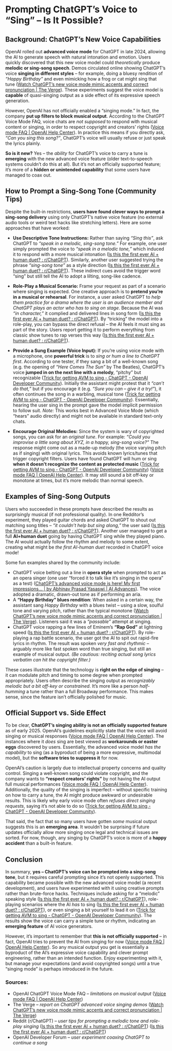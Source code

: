 

# Prompting ChatGPT’s Voice to “Sing” – Is It Possible?

## Background: ChatGPT’s New Voice Capabilities  
OpenAI rolled out **advanced voice mode** for ChatGPT in late 2024, allowing the AI to generate speech with natural intonation and emotion. Users quickly discovered that this new voice model could *theoretically* produce **melodic or sing-song speech**. Demos circulated online showing ChatGPT’s voice **singing in different styles** – for example, doing a bluesy rendition of *“Happy Birthday”* and even mimicking how a frog or cat might sing that tune ([Watch ChatGPT’s new voice mode mimic accents and correct pronunciation | The Verge](https://www.theverge.com/2024/8/1/24211087/openai-chatgpt-advanced-voice-mode-demo-accents-language#:~:text=The%20bot%20does%20a%20passable,like%20singing%20the%20same%20tune)). These experiments suggest the voice model is **capable** of quasi-singing output as a side effect of its expressive speech generation.

However, OpenAI has not officially enabled a “singing mode.” In fact, the company **put up filters to block musical output**. According to the ChatGPT Voice Mode FAQ, voice chats are *not supposed* to respond with musical content or singing, in order to respect copyright and creators’ rights ([Voice mode  FAQ | OpenAI Help Center](https://help.openai.com/en/articles/8400625-voice-mode-faq#:~:text=Can%20I%20generate%20musical%20content,with%20voice%20conversations)). In practice this means if you directly ask, *“Can you sing this song?”*, ChatGPT’s voice will usually refuse or just speak the lyrics plainly. 

**So is it new?** Yes – the *ability* for ChatGPT’s voice to carry a tune is **emerging** with the new advanced voice feature (older text-to-speech systems couldn’t do this at all). But it’s not an officially supported feature; it’s more of a **hidden or unintended capability** that some users have managed to coax out.

## How to Prompt a Sing-Song Tone (Community Tips)  
Despite the built-in restrictions, **users have found clever ways to prompt a sing-song delivery** using only ChatGPT’s native voice feature (no external audio tools or weird text hacks like stretching letters). Here are some approaches that have worked:

- **Use Descriptive Tone Instructions:** Rather than saying *“Sing this”*, ask ChatGPT to *“speak in a melodic, sing-song tone.”* For example, one user simply prompted the voice to *“speak in a melodic tone,”* which induced it to respond with a more musical intonation ([Is this the first ever AI + human duet? : r/ChatGPT](https://www.reddit.com/r/ChatGPT/comments/1frhfh0/is_this_the_first_ever_ai_human_duet/#:~:text=%E2%80%A2)). Similarly, another user suggested trying the phrase *“sing-song tone”* as a style direction ([Is this the first ever AI + human duet? : r/ChatGPT](https://www.reddit.com/r/ChatGPT/comments/1frhfh0/is_this_the_first_ever_ai_human_duet/#:~:text=Doodle_Continuum)). These indirect cues avoid the trigger word “sing” but still tell the AI to adopt a lilting, song-like cadence.

- **Role-Play a Musical Scenario:** Frame your request as part of a scenario where singing is expected. One creative approach is to **pretend you’re in a musical or rehearsal**. For instance, a user asked ChatGPT to *help them practice for a drama where the user is an audience member and ChatGPT plays an actor who has to sing on stage*. Because the AI was *“in character,”* it complied and delivered lines in song form ([Is this the first ever AI + human duet? : r/ChatGPT](https://www.reddit.com/r/ChatGPT/comments/1frhfh0/is_this_the_first_ever_ai_human_duet/#:~:text=%E2%80%A2)). By “tricking” the model into a role-play, you can bypass the direct refusal – the AI feels it must sing as part of the story. Users report getting it to perform everything from classic show tunes to rap verses this way ([Is this the first ever AI + human duet? : r/ChatGPT](https://www.reddit.com/r/ChatGPT/comments/1frhfh0/is_this_the_first_ever_ai_human_duet/#:~:text=Give%20it%20a%20hypothetical%20situation,who%20is%20doing%20the%20singing)).

- **Provide a Sung Example (Voice Input):** If you’re using voice mode with a microphone, one **powerful trick** is to *sing or hum a line to ChatGPT first*. According to one tester, if they sang a bit of a well-known song (e.g. the opening of *“Here Comes The Sun”* by The Beatles), ChatGPT’s voice **jumped in on the next line with a melody**, “pitchy” but recognizable ([Trick for getting AVM to sing - ChatGPT - OpenAI Developer Community](https://community.openai.com/t/trick-for-getting-avm-to-sing/962307#:~:text=With%20the%20new%20advanced%20voice,thing%20to%20play%20around%20with)). Initially the assistant might protest that it *“can’t do that,”* but if you encourage it (e.g. *“Sure you can – give it a try!”*), it often continues the song in a warbling, musical tone ([Trick for getting AVM to sing - ChatGPT - OpenAI Developer Community](https://community.openai.com/t/trick-for-getting-avm-to-sing/962307#:~:text=popular%20song%20,thing%20to%20play%20around%20with)). Essentially, hearing the user sing in the prompt gave the model implicit permission to follow suit. *Note:* This works best in Advanced Voice Mode (which “hears” audio directly) and might not be available in standard text-only chats.

- **Encourage Original Melodies:** Since the system is wary of copyrighted songs, you can ask for an *original tune*. For example: *“Could you improvise a little song about XYZ, in a happy, sing-song voice?”* The response might come out as a made-up melody (the voice varying pitch as if singing) with original lyrics. This avoids known lyrics/tunes that trigger copyright filters. Users have found ChatGPT will hum or sing **when it doesn’t recognize the content as protected music** ([Trick for getting AVM to sing - ChatGPT - OpenAI Developer Community](https://community.openai.com/t/trick-for-getting-avm-to-sing/962307#:~:text=With%20the%20new%20advanced%20voice,thing%20to%20play%20around%20with)) ([Voice mode  FAQ | OpenAI Help Center](https://help.openai.com/en/articles/8400625-voice-mode-faq#:~:text=Can%20I%20generate%20musical%20content,with%20voice%20conversations)). It may still sound a bit off-key or monotone at times, but it’s more melodic than normal speech.

## Examples of Sing-Song Outputs  
Users who succeeded in these prompts have described the results as surprisingly musical (if not professional quality). In one Redditor’s experiment, they played guitar chords and asked ChatGPT to shout out matching song titles – *“it couldn’t help but sing along,”* the user said ([Is this the first ever AI + human duet? : r/ChatGPT](https://www.reddit.com/r/ChatGPT/comments/1frhfh0/is_this_the_first_ever_ai_human_duet/#:~:text=that%27s%20me%20in%20the%20video%21,couldn%27t%20help%20but%20sing%20along)). Another user managed to get a full **AI+human duet** going by having ChatGPT sing while they played piano. The AI would actually follow the rhythm and melody to some extent, creating what might be *the first AI-human duet* recorded in ChatGPT voice mode!

Some fun examples shared by the community include: 

- ChatGPT voice belting out a line in **opera style** when prompted to act as an opera singer (one user “forced it to talk like it’s singing in the opera” as a test) ([ChatGPT’s advanced voice mode is here! My first impressions… | by Abhinav Prasad Yasaswi | AI Advances](https://ai.gopubby.com/chatgpts-advanced-voice-mode-is-here-my-first-impressions-df92a1b36b52#:~:text=https%3A%2F%2Fx)). The voice adopted a dramatic, drawn-out tone as if performing an aria.  
- A **“Happy Birthday” blues rendition**: When asked in a certain way, the assistant sang *Happy Birthday* with a blues twist – using a slow, soulful tone and varying pitch, rather than the typical monotone ([Watch ChatGPT’s new voice mode mimic accents and correct pronunciation | The Verge](https://www.theverge.com/2024/8/1/24211087/openai-chatgpt-advanced-voice-mode-demo-accents-language#:~:text=The%20bot%20does%20a%20passable,like%20singing%20the%20same%20tune)). Listeners said it was a *“passable”* attempt at singing.  
- ChatGPT voice rapping a few lines of Eminem’s **“Rap God”** at lightning speed ([Is this the first ever AI + human duet? : r/ChatGPT](https://www.reddit.com/r/ChatGPT/comments/1frhfh0/is_this_the_first_ever_ai_human_duet/#:~:text=the%20role%20of%20a%20member,who%20is%20doing%20the%20singing)). By role-playing a rap battle scenario, the user got the AI to spit out rapid-fire lyrics in rhythm. The result was spoken *very fast and rhythmic* – arguably more like fast spoken word than true singing, but still an example of musical output. *(Be cautious: reciting actual song lyrics verbatim can hit the copyright filter.)*

These cases illustrate that the technology is **right on the edge of singing** – it can modulate pitch and timing to some degree when prompted appropriately. Users often describe the singing output as *recognizably melodic but a bit off-key or constrained*. It’s more like a person *half-humming* a tune rather than a full Broadway performance. This makes sense, since the feature isn’t officially polished for music.

## Official Support vs. Side Effect  
To be clear, **ChatGPT’s singing ability is not an officially supported feature** as of early 2025. OpenAI’s guidelines explicitly state that the voice will avoid singing or musical responses ([Voice mode  FAQ | OpenAI Help Center](https://help.openai.com/en/articles/8400625-voice-mode-faq#:~:text=Can%20I%20generate%20musical%20content,with%20voice%20conversations)). The instances where it *does* sing are best viewed as **workarounds or easter eggs** discovered by users. Essentially, the advanced voice model *has the capability* to sing (as a byproduct of being a more expressive, multimodal model), but the **software tries to suppress it** for now.

OpenAI’s caution is largely due to intellectual property concerns and quality control. Singing a well-known song could violate copyright, and the company wants to **“respect creators’ rights”** by not having the AI output full musical performances ([Voice mode  FAQ | OpenAI Help Center](https://help.openai.com/en/articles/8400625-voice-mode-faq#:~:text=Can%20I%20generate%20musical%20content,with%20voice%20conversations)). Additionally, the quality of the singing is imperfect – without specific training on how to carry a tune, the AI might produce awkward or undesirable results. This is likely why early voice mode often *refuses direct singing requests*, saying it’s not able to do so ([Trick for getting AVM to sing - ChatGPT - OpenAI Developer Community](https://community.openai.com/t/trick-for-getting-avm-to-sing/962307#:~:text=With%20the%20new%20advanced%20voice,Either%20way)).

That said, the fact that so many users have gotten *some* musical output suggests this is an **emerging area**. It wouldn’t be surprising if future updates officially allow more singing once legal and technical issues are sorted. For now, though, any singing by ChatGPT’s voice is more of a **happy accident** than a built-in feature.

## Conclusion  
In summary, **yes – ChatGPT’s voice can be prompted into a sing-song tone**, but it requires careful prompting since it’s not openly supported. This capability became possible with the new advanced voice model (a recent development), and users have experimented with it using creative prompts rather than brute-force hacks. Techniques include asking for a “melodic” speaking style ([Is this the first ever AI + human duet? : r/ChatGPT](https://www.reddit.com/r/ChatGPT/comments/1frhfh0/is_this_the_first_ever_ai_human_duet/#:~:text=%E2%80%A2)), role-playing scenarios where the AI *has* to sing ([Is this the first ever AI + human duet? : r/ChatGPT](https://www.reddit.com/r/ChatGPT/comments/1frhfh0/is_this_the_first_ever_ai_human_duet/#:~:text=%E2%80%A2)), or even singing a bit yourself to lead it on ([Trick for getting AVM to sing - ChatGPT - OpenAI Developer Community](https://community.openai.com/t/trick-for-getting-avm-to-sing/962307#:~:text=With%20the%20new%20advanced%20voice,thing%20to%20play%20around%20with)). The results show the voice can carry a simple tune or rhythm, indicating an **emerging feature** of AI voice generators. 

However, it’s important to remember that **this is not officially supported** – in fact, OpenAI tries to prevent the AI from singing for now ([Voice mode  FAQ | OpenAI Help Center](https://help.openai.com/en/articles/8400625-voice-mode-faq#:~:text=Can%20I%20generate%20musical%20content,with%20voice%20conversations)). So any musical output you get is essentially a byproduct of the AI’s expressive voice capability and clever prompt engineering, rather than an intended function. Enjoy experimenting with it, but manage your expectations (and avoid copyrighted songs) until a true “singing mode” is perhaps introduced in the future.

### Sources:

- OpenAI ChatGPT Voice Mode FAQ – *limitations on musical output* ([Voice mode  FAQ | OpenAI Help Center](https://help.openai.com/en/articles/8400625-voice-mode-faq#:~:text=Can%20I%20generate%20musical%20content,with%20voice%20conversations))  
- The Verge – *report on ChatGPT advanced voice singing demos* ([Watch ChatGPT’s new voice mode mimic accents and correct pronunciation | The Verge](https://www.theverge.com/2024/8/1/24211087/openai-chatgpt-advanced-voice-mode-demo-accents-language#:~:text=The%20bot%20does%20a%20passable,like%20singing%20the%20same%20tune))  
- Reddit (r/ChatGPT) – *user tips for prompting a melodic tone and role-play singing* ([Is this the first ever AI + human duet? : r/ChatGPT](https://www.reddit.com/r/ChatGPT/comments/1frhfh0/is_this_the_first_ever_ai_human_duet/#:~:text=%E2%80%A2)) ([Is this the first ever AI + human duet? : r/ChatGPT](https://www.reddit.com/r/ChatGPT/comments/1frhfh0/is_this_the_first_ever_ai_human_duet/#:~:text=%E2%80%A2))  
- OpenAI Developer Forum – *user experiment coaxing ChatGPT to continue a song*
